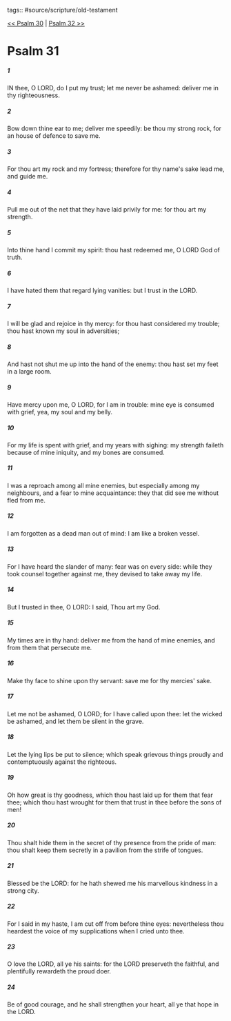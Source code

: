 tags:: #source/scripture/old-testament

[<< Psalm 30](/old-testament/19_Psalms/Psalm_30.md) | [Psalm 32 >>](/old-testament/19_Psalms/Psalm_32.md)

# Psalm 31

##### 1

IN thee, O LORD, do I put my trust; let me never be ashamed: deliver me in thy righteousness.

##### 2

Bow down thine ear to me; deliver me speedily: be thou my strong rock, for an house of defence to save me.

##### 3

For thou art my rock and my fortress; therefore for thy name's sake lead me, and guide me.

##### 4

Pull me out of the net that they have laid privily for me: for thou art my strength.

##### 5

Into thine hand I commit my spirit: thou hast redeemed me, O LORD God of truth.

##### 6

I have hated them that regard lying vanities: but I trust in the LORD.

##### 7

I will be glad and rejoice in thy mercy: for thou hast considered my trouble; thou hast known my soul in adversities;

##### 8

And hast not shut me up into the hand of the enemy: thou hast set my feet in a large room.

##### 9

Have mercy upon me, O LORD, for I am in trouble: mine eye is consumed with grief, yea, my soul and my belly.

##### 10

For my life is spent with grief, and my years with sighing: my strength faileth because of mine iniquity, and my bones are consumed.

##### 11

I was a reproach among all mine enemies, but especially among my neighbours, and a fear to mine acquaintance: they that did see me without fled from me.

##### 12

I am forgotten as a dead man out of mind: I am like a broken vessel.

##### 13

For I have heard the slander of many: fear was on every side: while they took counsel together against me, they devised to take away my life.

##### 14

But I trusted in thee, O LORD: I said, Thou art my God.

##### 15

My times are in thy hand: deliver me from the hand of mine enemies, and from them that persecute me.

##### 16

Make thy face to shine upon thy servant: save me for thy mercies' sake.

##### 17

Let me not be ashamed, O LORD; for I have called upon thee: let the wicked be ashamed, and let them be silent in the grave.

##### 18

Let the lying lips be put to silence; which speak grievous things proudly and contemptuously against the righteous.

##### 19

Oh how great is thy goodness, which thou hast laid up for them that fear thee; which thou hast wrought for them that trust in thee before the sons of men!

##### 20

Thou shalt hide them in the secret of thy presence from the pride of man: thou shalt keep them secretly in a pavilion from the strife of tongues.

##### 21

Blessed be the LORD: for he hath shewed me his marvellous kindness in a strong city.

##### 22

For I said in my haste, I am cut off from before thine eyes: nevertheless thou heardest the voice of my supplications when I cried unto thee.

##### 23

O love the LORD, all ye his saints: for the LORD preserveth the faithful, and plentifully rewardeth the proud doer.

##### 24

Be of good courage, and he shall strengthen your heart, all ye that hope in the LORD.
